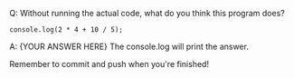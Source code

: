 Q: Without running the actual code, what do you think this program does?

```
console.log(2 * 4 + 10 / 5);
```

A: {YOUR ANSWER HERE}
The console.log will print the answer.

Remember to commit and push when you're finished!
